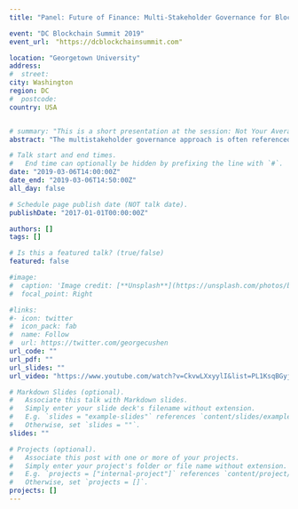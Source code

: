 ```yaml
---
title: "Panel: Future of Finance: Multi-Stakeholder Governance for Blockchain Based New Financial Ecosystem"

event: "DC Blockchain Summit 2019"
event_url:　"https://dcblockchainsummit.com"

location: "Georgetown University"
address:
#  street:
city: Washington
region: DC
#  postcode:
country: USA


# summary: "This is a short presentation at the session: Not Your Average White Paper: Academic Research on Blockchains."
abstract: "The multistakeholder governance approach is often referenced in conjunction with Internet governance and is viewed as an optimal way to make policy decisions for a globally distributed network. Key benefits of the multistakeholder governance model include its inclusiveness and its ability to evolve. This discussion brings together experts in Internet governance and blockchain researchers to discuss a multistakeholder governance approach for the blockchain ecosystem."

# Talk start and end times.
#   End time can optionally be hidden by prefixing the line with `#`.
date: "2019-03-06T14:00:00Z"
date_end: "2019-03-06T14:50:00Z"
all_day: false

# Schedule page publish date (NOT talk date).
publishDate: "2017-01-01T00:00:00Z"

authors: []
tags: []

# Is this a featured talk? (true/false)
featured: false

#image:
#  caption: 'Image credit: [**Unsplash**](https://unsplash.com/photos/bzdhc5b3Bxs)'
#  focal_point: Right

#links:
#- icon: twitter
#  icon_pack: fab
#  name: Follow
#  url: https://twitter.com/georgecushen
url_code: ""
url_pdf: ""
url_slides: ""
url_video: "https://www.youtube.com/watch?v=CkvwLXxyylI&list=PL1KsqBGyjG4hT9IJ2tyS3Z5ANBfBfi3-H&index=12"

# Markdown Slides (optional).
#   Associate this talk with Markdown slides.
#   Simply enter your slide deck's filename without extension.
#   E.g. `slides = "example-slides"` references `content/slides/example-slides.md`.
#   Otherwise, set `slides = ""`.
slides: ""

# Projects (optional).
#   Associate this post with one or more of your projects.
#   Simply enter your project's folder or file name without extension.
#   E.g. `projects = ["internal-project"]` references `content/project/deep-learning/index.md`.
#   Otherwise, set `projects = []`.
projects: []
---
```

